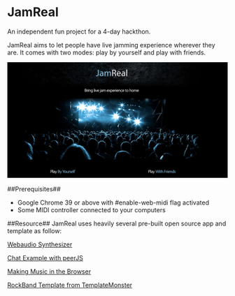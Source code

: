 # JamReal

An independent fun project for a 4-day hackthon.

JamReal aims to let people have live jamming experience wherever they are. It comes with two modes: play by yourself and play with friends.


![alt text](JamReal1.jpg)

##Prerequisites##
 - Google Chrome 39 or above with #enable-web-midi flag activated
 - Some MIDI controller connected to your computers

##Resource##
JamReal uses heavily several pre-built open source app and template as follow:  

[Webaudio Synthesizer](http://webmididemo.herokuapp.com/)

[Chat Example with peerJS](http://makeaharp.com/peer.htm)

[Making Music in the Browser](https://www.keithmcmillen.com/blog/making-music-in-the-browser-web-midi-api/)

[RockBand Template from TemplateMonster](https://www.templatemonster.com)




